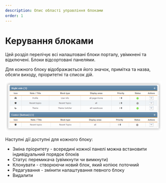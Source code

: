 ```yaml
---
description: Опис області управління блоками
order: 1
---
```


# Керування блоками

Цей розділ перелічує всі налаштовані блоки порталу, увімкнені та відключені. Блоки відсортовані панелями.

Для кожного блоку відображається його значок, примітка та назва, обсяги виходу, пріоритетні та список дій.

![Manage blocks](manage_blocks.png)

Наступні дії доступні для кожного блоку:

- Зміна пріоритету - всередині кожної панелі можна встановити індивідуальний порядок блоків
- Статус перемикача (увімкнути чи вимкнути)
- Клонувати - створюючи новий блок, який копіює поточний
- Редагування - змінити налаштування певного блоку
- Видалити
